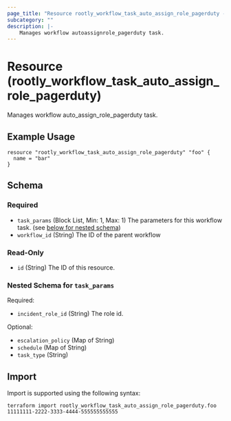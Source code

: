 ```yaml
---
page_title: "Resource rootly_workflow_task_auto_assign_role_pagerduty - terraform-provider-rootly"
subcategory: ""
description: |-
    Manages workflow autoassignrole_pagerduty task.
---
```


# Resource (rootly_workflow_task_auto_assign_role_pagerduty)

Manages workflow auto_assign_role_pagerduty task.

## Example Usage

```
resource "rootly_workflow_task_auto_assign_role_pagerduty" "foo" {
  name = "bar"
}
```

<!-- schema generated by tfplugindocs -->
## Schema

### Required

- `task_params` (Block List, Min: 1, Max: 1) The parameters for this workflow task. (see [below for nested schema](#nestedblock--task_params))
- `workflow_id` (String) The ID of the parent workflow

### Read-Only

- `id` (String) The ID of this resource.

<a id="nestedblock--task_params"></a>
### Nested Schema for `task_params`

Required:

- `incident_role_id` (String) The role id.

Optional:

- `escalation_policy` (Map of String)
- `schedule` (Map of String)
- `task_type` (String)

## Import

Import is supported using the following syntax:

```shell
terraform import rootly_workflow_task_auto_assign_role_pagerduty.foo 11111111-2222-3333-4444-555555555555
```